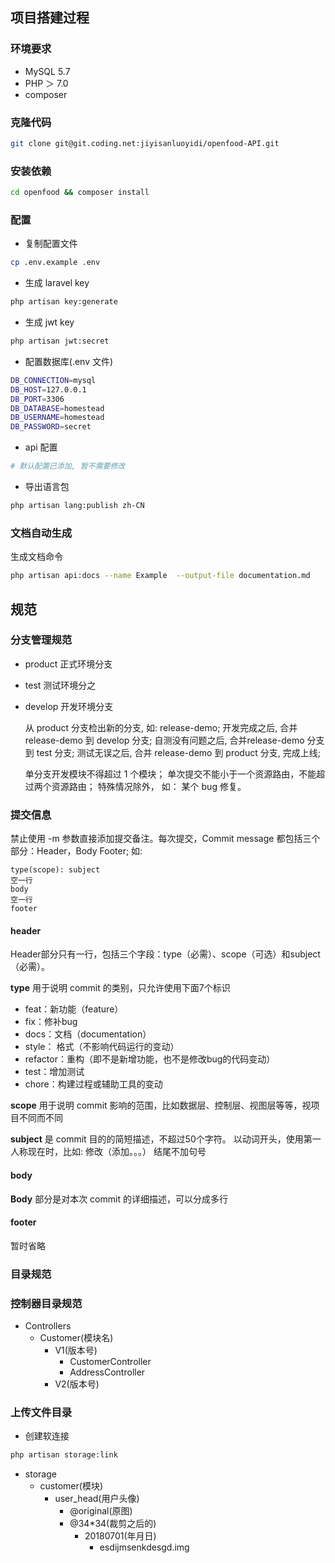 ## 项目搭建过程

### 环境要求

- MySQL 5.7
- PHP ＞ 7.0
- composer 

### 克隆代码

``` bash
git clone git@git.coding.net:jiyisanluoyidi/openfood-API.git
```

### 安装依赖

``` bash
cd openfood && composer install
```

### 配置

- 复制配置文件

``` bash
cp .env.example .env
```

- 生成 laravel key

``` bash
php artisan key:generate
```

- 生成 jwt key

``` bash
php artisan jwt:secret
```

- 配置数据库(.env 文件)

``` bash
DB_CONNECTION=mysql
DB_HOST=127.0.0.1
DB_PORT=3306
DB_DATABASE=homestead
DB_USERNAME=homestead
DB_PASSWORD=secret
```

- api 配置

``` bash
# 默认配置已添加, 暂不需要修改
```

- 导出语言包

``` bash
php artisan lang:publish zh-CN
```

### 文档自动生成

生成文档命令

```bash
php artisan api:docs --name Example  --output-file documentation.md
```

## 规范

### 分支管理规范

- product 正式环境分支
- test  测试环境分之
- develop 开发环境分支

  从 product 分支检出新的分支, 如: release-demo; 开发完成之后, 合并 release-demo 到 develop 分支; 自测没有问题之后, 合并release-demo 分支到 test 分支; 测试无误之后, 合并 release-demo 到 product 分支, 完成上线;


  单分支开发模块不得超过 1 个模块； 单次提交不能小于一个资源路由，不能超过两个资源路由； 特殊情况除外， 如： 某个 bug 修复。



### 提交信息

禁止使用 -m 参数直接添加提交备注。每次提交，Commit message 都包括三个部分：Header，Body Footer;
如:

```text
type(scope): subject
空一行
body
空一行
footer
```

#### header

Header部分只有一行，包括三个字段：type（必需）、scope（可选）和subject（必需）。

**type** 用于说明 commit 的类别，只允许使用下面7个标识

- feat：新功能（feature）
- fix：修补bug
- docs：文档（documentation）
- style： 格式（不影响代码运行的变动）
- refactor：重构（即不是新增功能，也不是修改bug的代码变动）
- test：增加测试
- chore：构建过程或辅助工具的变动

**scope** 用于说明 commit 影响的范围，比如数据层、控制层、视图层等等，视项目不同而不同

**subject** 是 commit 目的的简短描述，不超过50个字符。 以动词开头，使用第一人称现在时，比如: 修改（添加。。。）
结尾不加句号

#### body

**Body** 部分是对本次 commit 的详细描述，可以分成多行

#### footer

暂时省略

### 目录规范

### 控制器目录规范

- Controllers
    - Customer(模块名)
        - V1(版本号)
            - CustomerController
            - AddressController
        - V2(版本号)


### 上传文件目录

- 创建软连接

```bash
php artisan storage:link
```

- storage
    - customer(模块)
        - user_head(用户头像)
            - @original(原图)
            - @34\*34(裁剪之后的)
                - 20180701(年月日)
                    - esdijmsenkdesgd.img